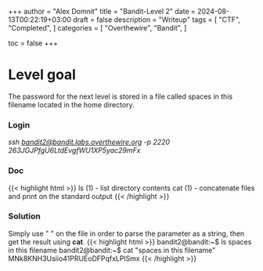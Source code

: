 +++
author = "Alex Domnit"
title = "Bandit-Level 2"
date = 2024-08-13T00:22:19+03:00
draft = false
description = "Writeup"
tags = [
    "CTF",
    "Completed",
]
categories = [
    "Overthewire",
    "Bandit",
]

toc = false
+++
# Level goal
The password for the next level is stored in a file called spaces in this filename located in the home directory.

### Login
*ssh bandit2@bandit.labs.overthewire.org -p 2220*\
*263JGJPfgU6LtdEvgfWU1XP5yac29mFx*

### Doc
{{< highlight html >}}
ls (1)               - list directory contents
cat (1)              - concatenate files and print on the standard output
{{< /highlight >}}

### Solution
Simply use " " on the file in order to parse the parameter as a string, then get the result using **cat**.
{{< highlight html >}}
bandit2@bandit:~$ ls
spaces in this filename
bandit2@bandit:~$ cat "spaces in this filename"
MNk8KNH3Usiio41PRUEoDFPqfxLPlSmx
{{< /highlight >}}
